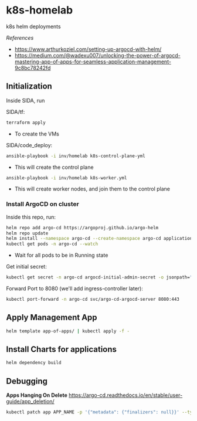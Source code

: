 # k8s-homelab
k8s helm deployments

*References*
- https://www.arthurkoziel.com/setting-up-argocd-with-helm/
- https://medium.com/@wadexu007/unlocking-the-power-of-argocd-mastering-app-of-apps-for-seamless-application-management-9c8bc78242fd

## Initialization
Inside SIDA, run

SIDA/tf:
```bash
terraform apply
```
  - To create the VMs

SIDA/code_deploy:
```bash
ansible-playbook -i inv/homelab k8s-control-plane-yml
```
  - This will create the control plane

```bash
ansible-playbook -i inv/homelab k8s-worker.yml
```
  - This will create worker nodes, and join them to the control plane

### Install ArgoCD on cluster
Inside this repo, run:
```bash
helm repo add argo-cd https://argoproj.github.io/argo-helm
helm repo update
helm install --namespace argo-cd --create-namespace argo-cd applications/argo-cd/
kubectl get pods -n argo-cd --watch
```
- Wait for all pods to be in Running state


Get initial secret:
```bash
kubectl get secret -n argo-cd argocd-initial-admin-secret -o jsonpath="{.data.password}" | base64 -d
```

Forward Port to 8080 (we'll add ingress-controller later):
```bash
kubectl port-forward -n argo-cd svc/argo-cd-argocd-server 8080:443
```

## Apply Management App
```bash
helm template app-of-apps/ | kubectl apply -f -
```

## Install Charts for applications
```bash
helm dependency build
```

## Debugging

**Apps Hanging On Delete**
https://argo-cd.readthedocs.io/en/stable/user-guide/app_deletion/

```bash
kubectl patch app APP_NAME -p '{"metadata": {"finalizers": null}}' --type merge -n argo-cd
```
